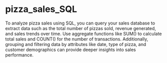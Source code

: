 # pizza_sales_SQL
To analyze pizza sales using SQL, you can query your sales database to extract data such as the total number of pizzas sold, revenue generated, and sales trends over time. Use aggregate functions like SUM() to calculate total sales and COUNT() for the number of transactions. Additionally, grouping and filtering data by attributes like date, type of pizza, and customer demographics can provide deeper insights into sales performance.
